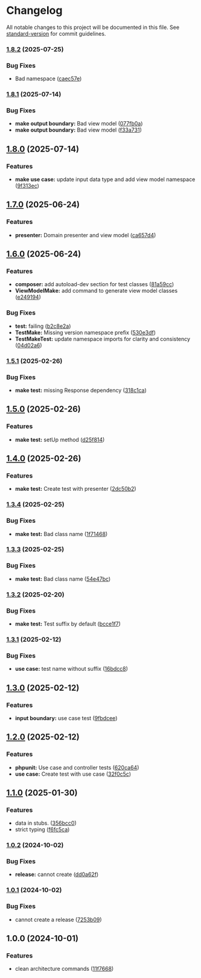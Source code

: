 # Changelog

All notable changes to this project will be documented in this file. See [standard-version](https://github.com/conventional-changelog/standard-version) for commit guidelines.

### [1.8.2](https://github.com/eossa/artisan-clean-architecture-boilerplate/compare/v1.8.1...v1.8.2) (2025-07-25)


### Bug Fixes

* Bad namespace ([caec57e](https://github.com/eossa/artisan-clean-architecture-boilerplate/commit/caec57eea1297780b175bf3ddb7b01b4b5d26bee))

### [1.8.1](https://gitlab.com/lifull-connect/wasi/artisan-clean-architecture-boilerplate/compare/v1.8.0...v1.8.1) (2025-07-14)


### Bug Fixes

* **make output boundary:** Bad view model ([077fb0a](https://gitlab.com/lifull-connect/wasi/artisan-clean-architecture-boilerplate/commit/077fb0ad57495f3a5c84681ec7b4bd4642544a5b))
* **make output boundary:** Bad view model ([f33a731](https://gitlab.com/lifull-connect/wasi/artisan-clean-architecture-boilerplate/commit/f33a731ff7f1b2f14928950d1e19887f803e2068))

## [1.8.0](https://gitlab.com/lifull-connect/wasi/artisan-clean-architecture-boilerplate/compare/v1.7.0...v1.8.0) (2025-07-14)


### Features

* **make use case:** update input data type and add view model namespace ([9f313ec](https://gitlab.com/lifull-connect/wasi/artisan-clean-architecture-boilerplate/commit/9f313ec123d0525b5d1b4af4d5b6e480d338b7a5))

## [1.7.0](https://gitlab.com/lifull-connect/wasi/artisan-clean-architecture-boilerplate/compare/v1.6.0...v1.7.0) (2025-06-24)


### Features

* **presenter:** Domain presenter and view model ([ca657d4](https://gitlab.com/lifull-connect/wasi/artisan-clean-architecture-boilerplate/commit/ca657d4c790ce0ace3a7384358419b5cab9de74d))

## [1.6.0](https://gitlab.com/lifull-connect/wasi/artisan-clean-architecture-boilerplate/compare/v1.5.1...v1.6.0) (2025-06-24)


### Features

* **composer:** add autoload-dev section for test classes ([81a59cc](https://gitlab.com/lifull-connect/wasi/artisan-clean-architecture-boilerplate/commit/81a59cc1a70ca93691b69c06721ed9eb11cd831a))
* **ViewModelMake:** add command to generate view model classes ([e249194](https://gitlab.com/lifull-connect/wasi/artisan-clean-architecture-boilerplate/commit/e249194526c045ca66512152f684d1c1af225698))


### Bug Fixes

* **test:** failing ([b2c8e2a](https://gitlab.com/lifull-connect/wasi/artisan-clean-architecture-boilerplate/commit/b2c8e2ab5c2445b64dd480571f0980f4083383e4))
* **TestMake:** Missing version namespace prefix ([530e3df](https://gitlab.com/lifull-connect/wasi/artisan-clean-architecture-boilerplate/commit/530e3df45badffd9f76f7b79b9d54453fb477b0d))
* **TestMakeTest:** update namespace imports for clarity and consistency ([04d02a6](https://gitlab.com/lifull-connect/wasi/artisan-clean-architecture-boilerplate/commit/04d02a65409563d4b2970943d8111d132a88b7dc))

### [1.5.1](https://gitlab.com/lifull-connect/wasi/artisan-clean-architecture-boilerplate/compare/v1.5.0...v1.5.1) (2025-02-26)


### Bug Fixes

* **make test:** missing Response dependency ([318c1ca](https://gitlab.com/lifull-connect/wasi/artisan-clean-architecture-boilerplate/commit/318c1ca3af6b4d55a4a5e8582d12dd8c54159fe9))

## [1.5.0](https://gitlab.com/lifull-connect/wasi/artisan-clean-architecture-boilerplate/compare/v1.4.0...v1.5.0) (2025-02-26)


### Features

* **make test:** setUp method ([d25f814](https://gitlab.com/lifull-connect/wasi/artisan-clean-architecture-boilerplate/commit/d25f81446e2a76af0363e8a92c9123644c78ca0b))

## [1.4.0](https://gitlab.com/lifull-connect/wasi/artisan-clean-architecture-boilerplate/compare/v1.3.4...v1.4.0) (2025-02-26)


### Features

* **make test:** Create test with presenter ([2dc50b2](https://gitlab.com/lifull-connect/wasi/artisan-clean-architecture-boilerplate/commit/2dc50b2c6452018f45cd1a0aa043ecf1e543a0df))

### [1.3.4](https://gitlab.com/lifull-connect/wasi/artisan-clean-architecture-boilerplate/compare/v1.3.3...v1.3.4) (2025-02-25)


### Bug Fixes

* **make test:** Bad class name ([1f71468](https://gitlab.com/lifull-connect/wasi/artisan-clean-architecture-boilerplate/commit/1f7146839c52cb3886979fc743be4904e5faaff0))

### [1.3.3](https://gitlab.com/lifull-connect/wasi/artisan-clean-architecture-boilerplate/compare/v1.3.2...v1.3.3) (2025-02-25)


### Bug Fixes

* **make test:** Bad class name ([54e47bc](https://gitlab.com/lifull-connect/wasi/artisan-clean-architecture-boilerplate/commit/54e47bc5faf6c7a8278ca1c29c41a4ebd6b35cb7))

### [1.3.2](https://gitlab.com/lifull-connect/wasi/artisan-clean-architecture-boilerplate/compare/v1.3.1...v1.3.2) (2025-02-20)


### Bug Fixes

* **make test:** Test suffix by default ([bcce1f7](https://gitlab.com/lifull-connect/wasi/artisan-clean-architecture-boilerplate/commit/bcce1f79112c7a1d904421c24ba5b9b369903055))

### [1.3.1](https://gitlab.com/lifull-connect/wasi/artisan-clean-architecture-boilerplate/compare/v1.3.0...v1.3.1) (2025-02-12)


### Bug Fixes

* **use case:** test name without suffix ([16bdcc8](https://gitlab.com/lifull-connect/wasi/artisan-clean-architecture-boilerplate/commit/16bdcc82fb70ea1df2a57b8378d0a53c98402f5c))

## [1.3.0](https://gitlab.com/lifull-connect/wasi/artisan-clean-architecture-boilerplate/compare/v1.2.0...v1.3.0) (2025-02-12)


### Features

* **input boundary:** use case test ([9fbdcee](https://gitlab.com/lifull-connect/wasi/artisan-clean-architecture-boilerplate/commit/9fbdceed522d8aa9891f7c836f2c372ea8c873a3))

## [1.2.0](https://gitlab.com/lifull-connect/wasi/artisan-clean-architecture-boilerplate/compare/v1.1.0...v1.2.0) (2025-02-12)


### Features

* **phpunit:** Use case and controller tests ([620ca64](https://gitlab.com/lifull-connect/wasi/artisan-clean-architecture-boilerplate/commit/620ca64e29c897c6217f58a2b52859cec9b126a2))
* **use case:** Create test with use case ([32f0c5c](https://gitlab.com/lifull-connect/wasi/artisan-clean-architecture-boilerplate/commit/32f0c5c86f3382fa1e8bda568f51744d827386f7))

## [1.1.0](https://gitlab.com/lifull-connect/wasi/artisan-clean-architecture-boilerplate/compare/v1.0.2...v1.1.0) (2025-01-30)


### Features

* data in stubs. ([356bcc0](https://gitlab.com/lifull-connect/wasi/artisan-clean-architecture-boilerplate/commit/356bcc0b00aed808af128a43b66a69322322ca29))
* strict typing ([f6fc5ca](https://gitlab.com/lifull-connect/wasi/artisan-clean-architecture-boilerplate/commit/f6fc5ca8c64b53c2c34fda6d90f051574839b042))

### [1.0.2](https://gitlab.com/lifull-connect/wasi/artisan-clean-architecture-boilerplate/compare/v1.0.1...v1.0.2) (2024-10-02)


### Bug Fixes

* **release:** cannot create ([dd0a62f](https://gitlab.com/lifull-connect/wasi/artisan-clean-architecture-boilerplate/commit/dd0a62ff2e7a6ab66f44fba29505e6e53136d2cd))

### [1.0.1](https://gitlab.com/lifull-connect/wasi/artisan-clean-architecture-boilerplate/compare/v1.0.0...v1.0.1) (2024-10-02)


### Bug Fixes

* cannot create a release ([7253b09](https://gitlab.com/lifull-connect/wasi/artisan-clean-architecture-boilerplate/commit/7253b0961256b82a3c3c092bd3d98fd49768c86e))

## 1.0.0 (2024-10-01)


### Features

* clean architecture commands ([11f7668](https://gitlab.com/lifull-connect/wasi/artisan-clean-architecture-boilerplate/commit/11f7668aea9947d33de5fcd5a3273fe2a2b6c4e0))
